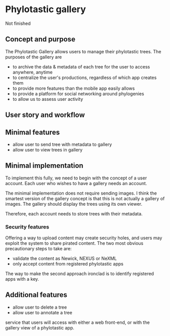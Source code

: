 # Phylotastic gallery 

Not finished 

## Concept and purpose

The Phylotastic Gallery allows users to manage their phylotastic trees.  The purposes of the gallery are
* to archive the data & metadata of each tree for the user to access anywhere, anytime
* to centralize the user's productions, regardless of which app creates them
* to provide more features than the mobile app easily allows
* to provide a platform for social networking around phylogenies
* to allow us to assess user activity

## User story and workflow 



## Minimal features 

* allow user to send tree with metadata to gallery
* allow user to view trees in gallery

## Minimal implementation 

To implement this fully, we need to begin with the concept of a user account.  Each user who wishes to have a gallery needs an account. 

The minimal implementation does not require sending images.  I think the smartest version of the gallery concept is that this is not actually a gallery of images.  The gallery should display the trees using its own viewer.  

Therefore, each account needs to store trees with their metadata.  

### Security features 

Offering a way to upload content may create security holes, and users may exploit the system to share pirated content.  The two most obvious precautionary steps to take are: 
* validate the content as Newick, NEXUS or NeXML
* only accept content from registered phylotastic apps

The way to make the second approach ironclad is to identify registered apps with a key.  

## Additional features 

* allow user to delete a tree
* allow user to annotate a tree


service that users will access with either a web front-end, or with the gallery view of a phylotastic app. 





